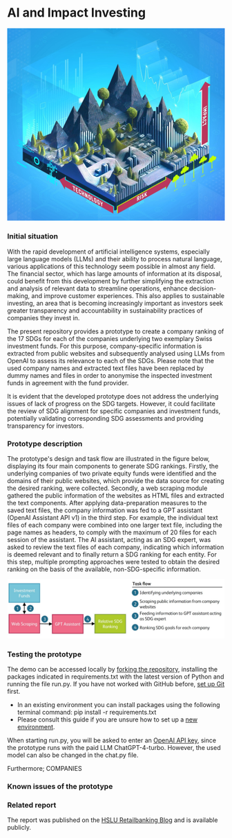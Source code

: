 # AI and Impact Investing

![Cover.jpg](https://github.com/HSLU-IFZ-Competence-Center-Investments/AI_and_Impact_Investing/blob/main/DATA/Images/Cover.jpg)

### Initial situation

With the rapid development of artificial intelligence systems, especially large language models (LLMs) and their ability to process natural language, various applications of this technology seem possible in almost any field. The financial sector, which has large amounts of information at its disposal, could benefit from this development by further simplifying the extraction and analysis of relevant data to streamline operations, enhance decision-making, and improve customer experiences. This also applies to sustainable investing, an area that is becoming increasingly important as investors seek greater transparency and accountability in sustainability practices of companies they invest in.

The present repository provides a prototype to create a company ranking of the 17 SDGs for each of the companies underlying two exemplary Swiss investment funds. For this purpose, company-specific information is extracted from public websites and subsequently analysed using LLMs from OpenAI to assess its relevance to each of the SDGs. Please note that the used company names and extracted text files have been replaced by dummy names and files in order to anonymise the inspected investment funds in agreement with the fund provider.

It is evident that the developed prototype does not address the underlying issues of lack of progress on the SDG targets. However, it could facilitate the review of SDG alignment for specific companies and investment funds, potentially validating corresponding SDG assessments and providing transparency for investors.

### Prototype description

The prototype's design and task flow are illustrated in the figure below, displaying its four main components to generate SDG rankings. Firstly, the underlying companies of two private equity funds were identified and the domains of their public websites, which provide the data source for creating the desired ranking, were collected. Secondly, a web scraping module gathered the public information of the websites as HTML files and extracted the text components. After applying data-preparation measures to the saved text files, the company information was fed to a GPT assistant (OpenAI Assistant API v1) in the third step. For example, the individual text files of each company were combined into one larger text file, including the page names as headers, to comply with the maximum of 20 files for each session of the assistant. The AI assistant, acting as an SDG expert, was asked to review the text files of each company, indicating which information is deemed relevant and to finally return a SDG ranking for each entity. For this step, multiple prompting approaches were tested to obtain the desired ranking on the basis of the available, non-SDG-specific information. 

![Prototype_Architecture.JPG](https://github.com/HSLU-IFZ-Competence-Center-Investments/AI_and_Impact_Investing/blob/main/DATA/Images/Prototype_Architecture.jpg)

### Testing the prototype 

The demo can be accessed locally by [forking the repository](https://docs.github.com/en/get-started/quickstart/fork-a-repo), installing the packages indicated in requirements.txt with the latest version of Python and running the file run.py. If you have not worked with GitHub before, [set up Git](https://docs.github.com/en/get-started/quickstart/set-up-git) first.

- In an existing environment you can install packages using the following terminal command: pip install -r requirements.txt
- Please consult this guide if you are unsure how to set up a [new environment](https://realpython.com/python-virtual-environments-a-primer/#create-it).

When starting run.py, you will be asked to enter an [OpenAI API key](https://platform.openai.com/account/api-keys), since the prototype runs with the paid LLM ChatGPT-4-turbo. However, the used model can also be changed in the chat.py file.

Furthermore; COMPANIES

### Known issues of the prototype

### Related report
The report was published on the [HSLU Retailbanking Blog](link) and is available publicly. 
